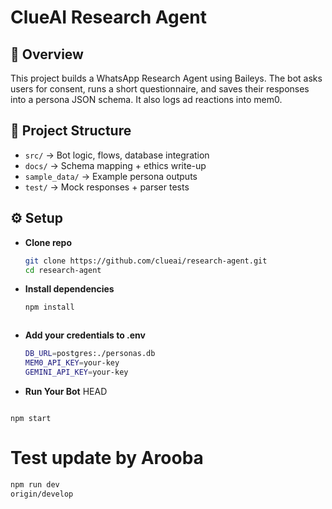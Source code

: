 # ClueAI Research Agent

## 🚀 Overview
This project builds a WhatsApp Research Agent using Baileys. The bot asks users for consent, runs a short questionnaire, and saves their responses into a persona JSON schema. It also logs ad reactions into mem0.

## 📂 Project Structure
- `src/` → Bot logic, flows, database integration
- `docs/` → Schema mapping + ethics write-up
- `sample_data/` → Example persona outputs
- `test/` → Mock responses + parser tests

## ⚙️ Setup
- **Clone repo**
   ```bash
   git clone https://github.com/clueai/research-agent.git
   cd research-agent


- **Install dependencies**
   ```bash
   npm install



- **Add your credentials to .env**
   ```bash
   DB_URL=postgres:./personas.db
   MEM0_API_KEY=your-key
   GEMINI_API_KEY=your-key

- **Run Your Bot**
HEAD
```

npm start

```
# Test update by Arooba

   ```bash
   npm run dev
 origin/develop
